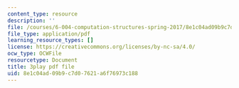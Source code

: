```yaml
---
content_type: resource
description: ''
file: /courses/6-004-computation-structures-spring-2017/8e1c04ad09b9c7d07621a6f76973c188_f866lUTRXE4.pdf
file_type: application/pdf
learning_resource_types: []
license: https://creativecommons.org/licenses/by-nc-sa/4.0/
ocw_type: OCWFile
resourcetype: Document
title: 3play pdf file
uid: 8e1c04ad-09b9-c7d0-7621-a6f76973c188
---
```

